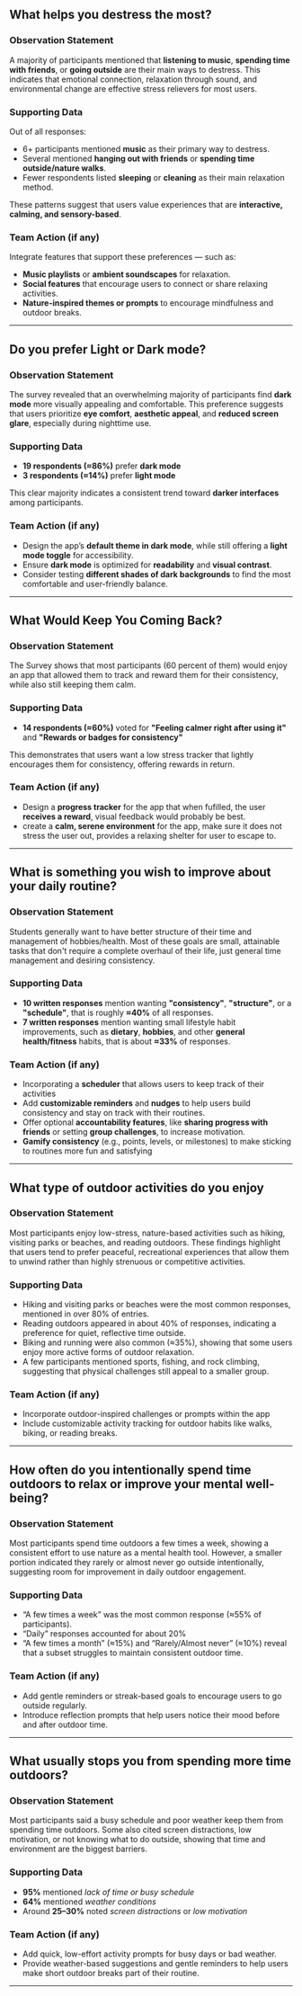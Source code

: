 ## What helps you destress the most?

### **Observation Statement**
A majority of participants mentioned that **listening to music**, **spending time with friends**, or **going outside** are their main ways to destress. This indicates that emotional connection, relaxation through sound, and environmental change are effective stress relievers for most users.

### **Supporting Data**
Out of all responses:
- 6+ participants mentioned **music** as their primary way to destress.  
- Several mentioned **hanging out with friends** or **spending time outside/nature walks**.  
- Fewer respondents listed **sleeping** or **cleaning** as their main relaxation method.  

These patterns suggest that users value experiences that are **interactive, calming, and sensory-based**.

### **Team Action (if any)**
Integrate features that support these preferences — such as:
- **Music playlists** or **ambient soundscapes** for relaxation.  
- **Social features** that encourage users to connect or share relaxing activities.  
- **Nature-inspired themes or prompts** to encourage mindfulness and outdoor breaks.  


---

## Do you prefer Light or Dark mode?

### **Observation Statement**
The survey revealed that an overwhelming majority of participants find **dark mode** more visually appealing and comfortable. This preference suggests that users prioritize **eye comfort**, **aesthetic appeal**, and **reduced screen glare**, especially during nighttime use.

### **Supporting Data**
- **19 respondents (≈86%)** prefer **dark mode**  
- **3 respondents (≈14%)** prefer **light mode**  

This clear majority indicates a consistent trend toward **darker interfaces** among participants.

### **Team Action (if any)**
- Design the app’s **default theme in dark mode**, while still offering a **light mode toggle** for accessibility.  
- Ensure **dark mode** is optimized for **readability** and **visual contrast**.  
- Consider testing **different shades of dark backgrounds** to find the most comfortable and user-friendly balance.


---
## What Would Keep You Coming Back?

### **Observation Statement**
The Survey shows that most participants (60 percent of them) would enjoy an app that allowed them to track and reward them for their consistency, while also still keeping them calm.

### **Supporting Data**
- **14 respondents (≈60%)** voted for **"Feeling calmer right after using it"** and **"Rewards or badges for
consistency"**

This demonstrates that users want a low stress tracker that lightly encourages them for consistency, offering rewards in return.

### **Team Action (if any)** 
- Design a **progress tracker** for the app that when fufilled, the user **receives a reward**, visual feedback would probably be best.
- create a **calm, serene environment** for the app, make sure it does not stress the user out, provides a relaxing shelter for user to escape to. 

---

## What is something you wish to improve about your daily routine? 

### **Observation Statement**
Students generally want to have better structure of their time and management of hobbies/health. Most of these goals are small, attainable tasks that don't require a complete overhaul of their life, just general time management and desiring consistency.

### **Supporting Data**
- **10 written responses** mention wanting **"consistency"**, **"structure"**, or a **"schedule"**, that is roughly **≈40%** of all responses.
- **7 written responses** mention wanting small lifestyle habit improvements, such as **dietary**, **hobbies**, and other **general health/fitness** habits, that is about **≈33%** of responses.


### **Team Action (if any)** 
- Incorporating a **scheduler** that allows users to keep track of their activities
- Add **customizable reminders** and **nudges** to help users build consistency and stay on track with their routines.
- Offer optional **accountability features**, like **sharing progress with friends** or setting **group challenges**, to increase motivation.
- **Gamify consistency** (e.g., points, levels, or milestones) to make sticking to routines more fun and satisfying

---

## What type of outdoor activities do you enjoy 

### **Observation Statement**
Most participants enjoy low-stress, nature-based activities such as hiking, visiting parks or beaches, and reading outdoors. These findings highlight that users tend to prefer peaceful, recreational experiences that allow them to unwind rather than highly strenuous or competitive activities.


### **Supporting Data**
- Hiking and visiting parks or beaches were the most common responses, mentioned in over 80% of entries.
- Reading outdoors appeared in about 40% of responses, indicating a preference for quiet, reflective time outside.
- Biking and running were also common (≈35%), showing that some users enjoy more active forms of outdoor relaxation.
- A few participants mentioned sports, fishing, and rock climbing, suggesting that physical challenges still appeal to a smaller group.

### **Team Action (if any)** 
- Incorporate outdoor-inspired challenges or prompts within the app
- Include customizable activity tracking for outdoor habits like walks, biking, or reading breaks.
---

## How often do you intentionally spend time outdoors to relax or improve your mental well-being?

### **Observation Statement**
Most participants spend time outdoors a few times a week, showing a consistent effort to use nature as a mental health tool. However, a smaller portion indicated they rarely or almost never go outside intentionally, suggesting room for improvement in daily outdoor engagement.

### **Supporting Data**
- “A few times a week” was the most common response (≈55% of participants).
- “Daily” responses accounted for about 20%
- “A few times a month” (≈15%) and “Rarely/Almost never” (≈10%) reveal that a subset struggles to maintain consistent outdoor time.


### **Team Action (if any)** 
- Add gentle reminders or streak-based goals to encourage users to go outside regularly.
- Introduce reflection prompts that help users notice their mood before and after outdoor time.

---

## What usually stops you from spending more time outdoors?

### **Observation Statement**
Most participants said a busy schedule and poor weather keep them from spending time outdoors. Some also cited screen distractions, low motivation, or not knowing what to do outside, showing that time and environment are the biggest barriers.  

### **Supporting Data**
- **95%** mentioned *lack of time or busy schedule*  
- **64%** mentioned *weather conditions*  
- Around **25–30%** noted *screen distractions* or *low motivation*  

### **Team Action (if any)**
- Add quick, low-effort activity prompts for busy days or bad weather.  
- Provide weather-based suggestions and gentle reminders to help users make short outdoor breaks part of their routine.  

---
